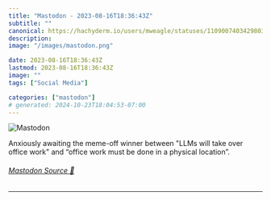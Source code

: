 ```yaml
---
title: "Mastodon - 2023-08-16T18:36:43Z"
subtitle: ""
canonical: https://hachyderm.io/users/mweagle/statuses/110900740342980351
description:
image: "/images/mastodon.png"

date: 2023-08-16T18:36:43Z
lastmod: 2023-08-16T18:36:43Z
image: ""
tags: ["Social Media"]

categories: ["mastodon"]
# generated: 2024-10-23T18:04:53-07:00
---
```

![Mastodon](/images/mastodon.png)

<p>Anxiously awaiting the meme-off winner between &quot;LLMs will take over office work&quot; and “office work must be done in a physical location”.</p>


###### [Mastodon Source 🐘](https://hachyderm.io/@mweagle/110900740342980351)

___
